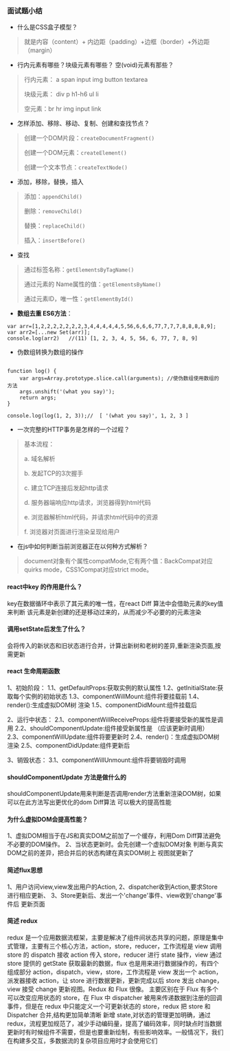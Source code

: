 ### 面试题小结

- 什么是CSS盒子模型？
>  就是内容（content）+ 内边距（padding）+边框（border）+外边距（margin）

- 行内元素有哪些？块级元素有哪些？ 空(void)元素有那些？
> 行内元素： a  span  input  img  button  textarea
> 
> 块级元素： div  p   h1-h6  ul  li 
> 
> 空元素：br hr img input link

- 怎样添加、移除、移动、复制、创建和查找节点？
>  创建一个DOM片段：`createDocumentFragment()`  
>  
>  创建一个DOM元素：`createElement()`  
>  
>  创建一个文本节点：`createTextNode()`  
>  
- 添加，移除，替换，插入
> 添加：`appendChild()`
> 
> 删除：`removeChild()`
> 
> 替换：`replaceChild()`
> 
> 插入：`insertBefore()`
> 
- 查找
> 通过标签名称：` getElementsByTagName() `
> 
> 通过元素的 Name属性的值：`getElementsByName()`
> 
> 通过元素ID，唯一性：`getElementById()`
> 
- **数组去重 ES6方法**：
```
var arr=[1,2,2,2,2,2,2,2,3,4,4,4,4,4,5,56,6,6,6,77,7,7,7,8,8,8,8,9];
var arr2=[...new Set(arr)];
console.log(arr2)   //(11) [1, 2, 3, 4, 5, 56, 6, 77, 7, 8, 9]
```
- 伪数组转换为数组的操作
```

function log() {
    var args=Array.prototype.slice.call(arguments); //使伪数组使用数组的方法
    args.unshift('(what you say)');
    return args;
}

console.log(log(1, 2, 3));//  [ '(what you say)', 1, 2, 3 ]
```

- 一次完整的HTTP事务是怎样的一个过程？
> 基本流程：
> 
> a. 域名解析
> 
> b. 发起TCP的3次握手
> 
> c. 建立TCP连接后发起http请求
> 
> d. 服务器端响应http请求，浏览器得到html代码
> 
> e. 浏览器解析html代码，并请求html代码中的资源
> 
> f. 浏览器对页面进行渲染呈现给用户
> 

-  在js中如何判断当前浏览器正在以何种方式解析？

> document对象有个属性compatMode,它有两个值：BackCompat对应quirks mode，CSS1Compat对应strict mode。


#### react中key 的作用是什么？

  key在数据循环中表示了其元素的唯一性，在react Diff 算法中会借助元素的key值来判断 该元素是新创建的还是移动过来的，从而减少不必要的的元素渲染

#### 调用setState后发生了什么？

  会将传入的新状态和旧状态进行合并，计算出新树和老树的差异,重新渲染页面,按需更新

#### react 生命周期函数

  1、初始阶段：
    1.1、getDefaultProps:获取实例的默认属性
    1.2、getInitialState:获取每个实例的初始状态
    1.3、componentWillMount:组件将要挂载前
    1.4、render():生成虚拟DOM树 渲染
    1.5、componentDidMount:组件挂载后

  2、运行中状态：
    2.1、componentWillReceiveProps:组件将要接受新的属性是调用
    2.2、shouldComponentUpdate:组件接受新属性是 （应该更新时调用）
    2.3、componentWillUpdate:组件将要更新时
    2.4、render()：生成虚拟DOM树 渲染
    2.5、componentDidUpdate:组件更新后

  3、销毁状态：
    3.1、componentWillUnmount:组件将要销毁时调用


#### shouldComponentUpdate 方法是做什么的

  shouldComponentUpdate用来判断是否调用render方法重新渲染DOM树，如果可以在此方法写出更优化的dom Diff算法 可以极大的提高性能

#### 为什么虚拟DOM会提高性能？

  1、虚拟DOM相当于在JS和真实DOM之前加了一个缓存，利用Dom Diff算法避免不必要的DOM操作。
  2、当状态更新时。会先创建一个虚拟DOM对象 判断与真实DOM之前的差异，把合并后的状态构建在真实DOM树上 视图就更新了

#### 简述flux思想

  1、用户访问view,view发出用户的Action,
  2、dispatcher收到Action,要求Store进行相应更新、
  3、Store更新后、发出一个'change'事件、view收到'change'事件后 更新页面

#### 简述 redux

  redux 是一个应用数据流框架，主要是解决了组件间状态共享的问题，原理是集中式管理，主要有三个核心方法，action，store，reducer，工作流程是 view 调用 store 的 dispatch 接收 action 传入 store，reducer 进行 state 操作，view 通过 store 提供的 getState 获取最新的数据，flux 也是用来进行数据操作的，有四个组成部分 action，dispatch，view，store，工作流程是 view 发出一个 action，派发器接收 action，让 store 进行数据更新，更新完成以后 store 发出 change，view 接受 change 更新视图。Redux 和 Flux 很像。
  主要区别在于 Flux 有多个可以改变应用状态的 store，在 Flux 中 dispatcher 被用来传递数据到注册的回调事件，但是在 redux 中只能定义一个可更新状态的 store，redux 把 store 和 Dispatcher 合并,结构更加简单清晰
  新增 state,对状态的管理更加明确，通过 redux，流程更加规范了，减少手动编码量，提高了编码效率，同时缺点时当数据更新时有时候组件不需要，但是也要重新绘制，有些影响效率。一般情况下，我们在构建多交互，多数据流的复杂项目应用时才会使用它们

